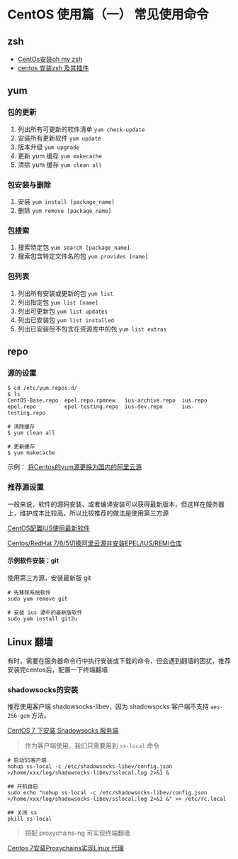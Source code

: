 # CentOS 使用篇（一） 常见使用命令

## zsh

* [CentOs安装oh my zsh](https://www.jianshu.com/p/556ff130fc65)
* [centos 安装zsh 及其插件](https://iluoy.com/articles/133)

## yum

### 包的更新

1. 列出所有可更新的软件清单 `yum check-update`
2. 安装所有更新软件 `yum update`
3. 版本升级 `yum upgrade`
4. 更新 yum 缓存 `yum makecache`
5. 清除 yum 缓存 `yum clean all`

### 包安装与删除

1. 安装 `yum install [package_name]`
2. 删除 `yum remove [package_name]`

### 包搜索

1. 搜索特定包 `yum search [package_name]`
2. 搜索包含特定文件名的包 `yum provides [name]`

### 包列表

1. 列出所有安装或更新的包 `yum list`
2. 列出指定包 `yum list [name]`
3. 列出可更新包 `yum list updates`
4. 列出已安装包 `yum list installed`
5. 列出已安装但不包含在资源库中的包 `yum list extras`

## repo

### 源的设置

```
$ cd /etc/yum.repos.d/
$ ls
CentOS-Base.repo  epel.repo.rpmnew   ius-archive.repo  ius.repo
epel.repo         epel-testing.repo  ius-dev.repo      ius-testing.repo

# 清除缓存
$ yum clean all

# 更新缓存
$ yum makecache
```

示例： [将Centos的yum源更换为国内的阿里云源](https://www.jianshu.com/p/4aa7b63f9026)

### 推荐源设置

一般来说，软件的源码安装、或者编译安装可以获得最新版本，但这样在服务器上，维护成本比较高。所以比较推荐的做法是使用第三方源

[CentOS配置IUS使用最新软件](https://www.yuzhi100.com/tutorial/centos/centos-peizhi-ius)

[Centos/RedHat 7/6/5切换阿里云源并安装EPEL/IUS/REMI仓库](https://blog.kuoruan.com/65.html)

#### 示例软件安装：git

使用第三方源，安装最新版 git

```
# 先移除系统软件
sudo yum remove git

# 安装 ius 源中的最新版软件
sudo yum install git2u
```

## Linux 翻墙

有时，需要在服务器命令行中执行安装或下载的命令，但会遇到翻墙的困扰，推荐安装完centos后，配置一下终端翻墙

### shadowsocks的安装

推荐使用客户端 shadowsocks-libev，因为 shadowsocks 客户端不支持 `aes-256-gcm` 方法。

[CentOS 7 下安装 Shadowsocks 服务端](https://zzz.buzz/zh/gfw/2017/08/14/install-shadowsocks-server-on-centos-7/)

>作为客户端使用，我们只需要用到 `ss-local` 命令

```
# 启动SS客户端
nohup ss-local -c /etc/shadowsocks-libev/config.json >/home/xxx/log/shadowsocks-libev/sslocal.log 2>&1 &

## 开机自启
sudo echo "nohup ss-local -c /etc/shadowsocks-libev/config.json >/home/xxx/log/shadowsocks-libev/sslocal.log 2>&1 &" >> /etc/rc.local

## 关闭 ss
pkill ss-local
```

>搭配 proxychains-ng 可实现终端翻墙

[Centos 7安装Proxychains实现Linux 代理](http://www.harker.cn/archives/proxychains.html)









